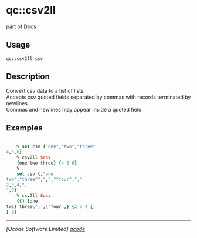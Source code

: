 qc::csv2ll
==========

part of [Docs](../index.md)

Usage
-----
`qc::csv2ll csv`

Description
-----------
Convert csv data to a list of lists<br/>Accepts csv quoted fields separated by commas with records terminated by newlines.<br/>Commas and newlines may appear inside a quoted field.

Examples
--------
```tcl

    % set csv {"one","two","three"
4,5,6}
    % csv2ll $csv
    {one two three} {4 5 6}
    %
    set csv {,"one
two","three"",",",""four",","
2,3,4,",
",9}
    % csv2ll $csv
    {{} {one
two} three\", ,\"four ,} {2 3 4 {,
} 9}
```

----------------------------------
*[Qcode Software Limited] [qcode]*

[qcode]: http://www.qcode.co.uk "Qcode Software"